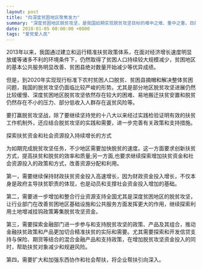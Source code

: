 ```yaml
---
layout: post
title: "向深度贫困地区聚焦发力"
summary: "深度贫困地区脱贫攻坚，是我国如期实现脱贫攻坚目标的难中之难、重中之重。目前，我国脱贫攻坚距离取得决战胜利的时间只剩3年，在时间紧、任务重、面临的挑战众多的条件下，必须向深度贫困地区聚焦发力，应结合各深度贫困地区的实际情况，优化和完善现有精准扶贫方案，确保打赢脱贫攻坚战。"
date: 2018-01-05 08:00:00 +0800
tags: "爱党爱人民"
---
```


2013年以来，我国通过建立和运行精准扶贫政策体系，在面对经济增长速度明显放缓等诸多不利的环境条件下，仍然取得了贫困人口持续较大规模减少，贫困地区的基本公共服务明显改善、贫困县绝对数量开始减少等优异成绩。

但是，到2020年实现现行标准下农村贫困人口脱贫、贫困县摘帽和解决整体贫困问题，我国的脱贫攻坚仍面临比较严峻的形势。尤其是部分地区脱贫攻坚进展仍然比较缓慢、深度贫困地区脱贫攻坚依然存在较大的困难、易地搬迁扶贫安置和脱贫仍然存在不小的压力、部分低收入人群存在返贫风险等。

要打赢脱贫攻坚战，除了要继续坚持党的十八大以来经过实践检验证明有效的扶贫工作机制外，还应结合脱贫攻坚的实践和需要，进一步完善有关政策和支持措施。

探索扶贫资金和社会资源投入持续增长的方式

为如期完成脱贫攻坚任务，不少地区需要加快脱贫的速度。这一方面要求创新扶贫方式，提高扶贫和脱贫的效率和质量;另一方面,也要求继续探索增加扶贫资金和社会资源投入的政策和方式，改善资源分配和利用。

第一，需要继续保持财政扶贫资金投入高速增长，因为财政资金投入增长，不仅本身是政府主导扶贫职责的体现，也是动员和支撑社会资金投入增加的基础。

第二，需要进一步增加和整合行业资源支持全国尤其是深度贫困地区的脱贫攻坚，让行业部门在改善贫困地区基础设施和公共服务方面发挥更大的作用，继续探索利用土地增减挂钩政策筹集脱贫攻坚资金。

第三，需要探索金融部门进一步参与和支持脱贫攻坚的政策、产品及其组合，推动金融扶贫政策和产品更加切合精准扶贫的实际和需要。尤其需要探索和开发信贷支持与保险、期货等结合的混合金融产品和支持政策，在增加脱贫攻坚资金投入的同时，帮助扶贫对象减少和规避风险。

第四，需要扩大和加强东西协作和社会帮扶，将企业帮扶引向深入。
